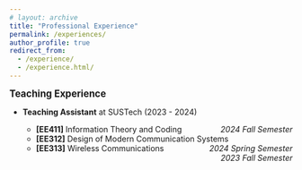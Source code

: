```yaml
---
# layout: archive
title: "Professional Experience"
permalink: /experiences/
author_profile: true
redirect_from:
  - /experience/
  - /experience.html/
---
```


<big>**Teaching Experience**</big>

- **Teaching Assistant** at SUSTech (2023 - 2024)

  - **[EE411]** Information Theory and Coding <i style="float: right">2024 Fall Semester</i>
  - **[EE312]** Design of Modern Communication Systems <i style="float: right">2024 Spring Semester</i>
  - **[EE313]** Wireless Communications <i style="float: right">2023 Fall Semester</i>



